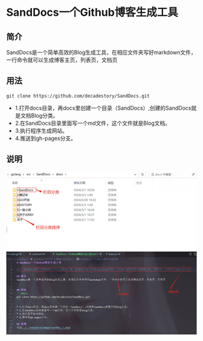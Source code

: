 # SandDocs一个Github博客生成工具

<!-- SandDocs是一个简单高效的Blog生成工具，在相应文件夹写好markdown文件，一行命令就可以生成博客主页，列表页，文档页 [2024-02-01] -->

## 简介
SandDocs是一个简单高效的Blog生成工具，在相应文件夹写好markdown文件，一行命令就可以生成博客主页，列表页，文档页


## 用法
```shell
git clone https://github.com/decadestory/SandDocs.git
```

* 1.打开docs目录，再docs里创建一个目录（SandDocs）,创建的SandDocs就是文档Blog分类。
* 2.在SandDocs目录里面写一个md文件，这个文件就是Blog文档。
* 3.执行程序生成网站。
* 4.推送到gh-pages分支。

## 说明
![](resource/image/sanddoc_1.png)
![](resource/image/sanddoc_2.png)

